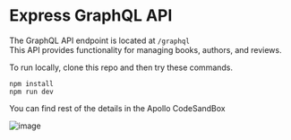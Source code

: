 # Express GraphQL API
The GraphQL API endpoint is located at <code>/graphql</code> <br>
This API provides functionality for managing books, authors, and reviews.

To run locally, clone this repo and then try these commands.
```
npm install
npm run dev
```

You can find rest of the details in the Apollo CodeSandBox

![image](https://github.com/Vijay-CPP/express-graphql-api/assets/74971365/7026cb86-2aae-4934-84e1-d91e7f1b09a0)

